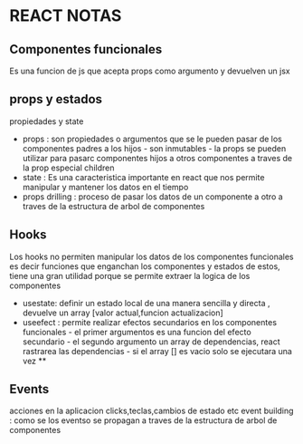 # REACT NOTAS

## Componentes funcionales

Es una funcion de js que acepta props como argumento y devuelven un jsx

## props y estados

propiedades y state

- props : son propiedades o argumentos que se le pueden pasar de los componentes padres a los hijos - son inmutables - la props se pueden utilizar para pasarc componentes hijos a otros componentes
  a traves de la prop especial children
- state : Es una caracteristica importante en react que nos permite manipular y mantener los datos en el tiempo
- props drilling : proceso de pasar los datos de un componente a otro a traves de la estructura de arbol de componentes

## Hooks

Los hooks no permiten manipular los datos de los componentes funcionales es decir funciones que enganchan los componentes
y estados de estos, tiene una gran utilidad porque se permite extraer la logica de los componentes

- usestate: definir un estado local de una manera sencilla y directa , devuelve un array [valor actual,funcion actualizacion]
- useefect : permite realizar efectos secundarios en los componentes funcionales - el primer argumentos es una funcion del efecto secundario - el segundo argumento un array de dependencias, react rastrarea las dependencias - si el array [] es vacio solo se ejecutara una vez
    **

## Events

acciones en la aplicacion clicks,teclas,cambios de estado etc
event building : como se los eventso se propagan a traves de la estructura de arbol de componentes
